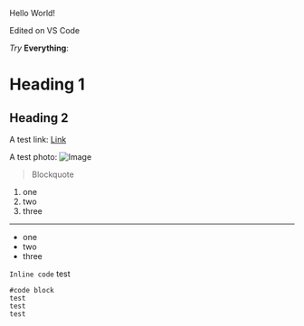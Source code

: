 Hello World!

Edited on VS Code

*Try* **Everything**:
# Heading 1
## Heading 2

A test link: [Link](http://github.com)

A test photo: ![Image](https://commonmark.org/help/images/favicon.png)
>Blockquote
1. one
2. two
3. three

---
* one
* two
* three

`Inline code` test

```
#code block
test
test
test
```

